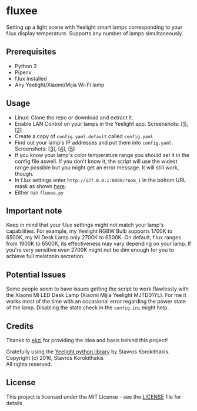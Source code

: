 # fluxee
Setting up a light scene with Yeelight smart lamps corresponding to your f.lux display temperature. Supports any number of lamps simultaneously.

## Prerequisites
- Python 3
- Pipenv
- f.lux installed
- Any Yeelight/Xiaomi/Mijia Wi-Fi lamp

## Usage
* Linux: Clone the repo or download and extract it.
* Enable LAN Control on your lamps in the Yeelight app. Screenshots: [[1]](https://kore.cc/fluxee/1.png), [[2]](https://kore.cc/fluxee/2.png)
* Create a copy of `config.yaml.default` called `config.yaml`
* Find out your lamp's IP addresses and put them into `config.yaml`. Screenshots: [[3]](https://kore.cc/fluxee/3.png), [[4]](https://kore.cc/fluxee/4.png), [[5]](https://kore.cc/fluxee/5.png)
* If you know your lamp's color temperature range you should set it in the config file aswell. If you don't know it, the script will use the widest range possible but you might get an error message. It will still work, though.
* In f.lux settings enter `http://127.0.0.1:8080/room_1` in the bottom URL mask as shown [here](https://kore.cc/fluxee/6.png).
* Either run `fluxee.py`

## Important note

Keep in mind that your f.lux settings might not match your lamp's capabilities. For example, my Yeelight RGBW Bulb supports 1700K to 6500K, my Mi Desk Lamp only 2700K to 6500K. On default, f.lux ranges from 1900K to 6500K, its effectiveness may vary depending on your lamp. If you're very sensitive even 2700K might not be dim enough for you to achieve full melatonin secretion.

## Potential Issues

Some people seem to have issues getting the script to work flawlessly with the Xiaomi Mi LED Desk Lamp (Xiaomi Mijia Yeelight MJTD01YL). For me it works most of the time with an occasional error regarding the power state of the lamp. Disabling the state check in the `config.ini` might help.

## Credits
Thanks to [ekzi](https://github.com/mikhail-ekzi) for providing the idea and basis behind this project!

Gratefully using the [Yeelight python library](https://github.com/skorokithakis/python-yeelight/) by Stavros Korokithakis.  
Copyright (c) 2016, Stavros Korokithakis  
All rights reserved.

## License
This project is licensed under the MIT License - see the [LICENSE](LICENSE) file for details
